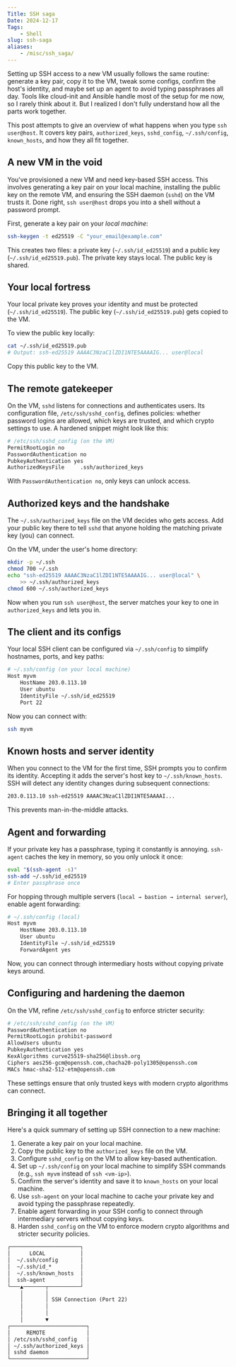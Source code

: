 ```yaml
---
Title: SSH saga
Date: 2024-12-17
Tags:
    - Shell
slug: ssh-saga
aliases:
    - /misc/ssh_saga/
---
```


Setting up SSH access to a new VM usually follows the same routine: generate a key pair,
copy it to the VM, tweak some configs, confirm the host's identity, and maybe set up an
agent to avoid typing passphrases all day. Tools like cloud-init and Ansible handle most of
the setup for me now, so I rarely think about it. But I realized I don't fully understand
how all the parts work together.

This post attempts to give an overview of what happens when you type `ssh user@host`. It
covers key pairs, `authorized_keys`, `sshd_config`, `~/.ssh/config`, `known_hosts`, and how
they all fit together.

## A new VM in the void

You've provisioned a new VM and need key-based SSH access. This involves generating a key
pair on your local machine, installing the public key on the remote VM, and ensuring the SSH
daemon (`sshd`) on the VM trusts it. Done right, `ssh user@host` drops you into a shell
without a password prompt.

First, generate a key pair on your _local machine_:

```bash
ssh-keygen -t ed25519 -C "your_email@example.com"
```

This creates two files: a private key (`~/.ssh/id_ed25519`) and a public key
(`~/.ssh/id_ed25519.pub`). The private key stays local. The public key is shared.

## Your local fortress

Your local private key proves your identity and must be protected (`~/.ssh/id_ed25519`). The
public key (`~/.ssh/id_ed25519.pub`) gets copied to the VM.

To view the public key locally:

```bash
cat ~/.ssh/id_ed25519.pub
# Output: ssh-ed25519 AAAAC3NzaC1lZDI1NTE5AAAAIG... user@local
```

Copy this public key to the VM.

## The remote gatekeeper

On the VM, `sshd` listens for connections and authenticates users. Its configuration file,
`/etc/ssh/sshd_config`, defines policies: whether password logins are allowed, which keys
are trusted, and which crypto settings to use. A hardened snippet might look like this:

```sh
# /etc/ssh/sshd_config (on the VM)
PermitRootLogin no
PasswordAuthentication no
PubkeyAuthentication yes
AuthorizedKeysFile     .ssh/authorized_keys
```

With `PasswordAuthentication no`, only keys can unlock access.

## Authorized keys and the handshake

The `~/.ssh/authorized_keys` file on the VM decides who gets access. Add your public key
there to tell `sshd` that anyone holding the matching private key (you) can connect.

On the VM, under the user's home directory:

```sh
mkdir -p ~/.ssh
chmod 700 ~/.ssh
echo "ssh-ed25519 AAAAC3NzaC1lZDI1NTE5AAAAIG... user@local" \
    >> ~/.ssh/authorized_keys
chmod 600 ~/.ssh/authorized_keys
```

Now when you run `ssh user@host`, the server matches your key to one in `authorized_keys`
and lets you in.

## The client and its configs

Your local SSH client can be configured via `~/.ssh/config` to simplify hostnames, ports,
and key paths:

```bash
# ~/.ssh/config (on your local machine)
Host myvm
    HostName 203.0.113.10
    User ubuntu
    IdentityFile ~/.ssh/id_ed25519
    Port 22
```

Now you can connect with:

```bash
ssh myvm
```

## Known hosts and server identity

When you connect to the VM for the first time, SSH prompts you to confirm its identity.
Accepting it adds the server's host key to `~/.ssh/known_hosts`. SSH will detect any
identity changes during subsequent connections:

```sh
203.0.113.10 ssh-ed25519 AAAAC3NzaC1lZDI1NTE5AAAAI...
```

This prevents man-in-the-middle attacks.

## Agent and forwarding

If your private key has a passphrase, typing it constantly is annoying. `ssh-agent` caches
the key in memory, so you only unlock it once:

```sh
eval "$(ssh-agent -s)"
ssh-add ~/.ssh/id_ed25519
# Enter passphrase once
```

For hopping through multiple servers (`local → bastion → internal server`), enable agent
forwarding:

```bash
# ~/.ssh/config (local)
Host myvm
    HostName 203.0.113.10
    User ubuntu
    IdentityFile ~/.ssh/id_ed25519
    ForwardAgent yes
```

Now, you can connect through intermediary hosts without copying private keys around.

## Configuring and hardening the daemon

On the VM, refine `/etc/ssh/sshd_config` to enforce stricter security:

```sh
# /etc/ssh/sshd_config (on the VM)
PasswordAuthentication no
PermitRootLogin prohibit-password
AllowUsers ubuntu
PubkeyAuthentication yes
KexAlgorithms curve25519-sha256@libssh.org
Ciphers aes256-gcm@openssh.com,chacha20-poly1305@openssh.com
MACs hmac-sha2-512-etm@openssh.com
```

These settings ensure that only trusted keys with modern crypto algorithms can connect.

## Bringing it all together

Here's a quick summary of setting up SSH connection to a new machine:

1. Generate a key pair on your local machine.
2. Copy the public key to the `authorized_keys` file on the VM.
3. Configure `sshd_config` on the VM to allow key-based authentication.
4. Set up `~/.ssh/config` on your local machine to simplify SSH commands (e.g., `ssh myvm`
   instead of `ssh <vm-ip>`).
5. Confirm the server's identity and save it to `known_hosts` on your local machine.
6. Use `ssh-agent` on your local machine to cache your private key and avoid typing the
   passphrase repeatedly.
7. Enable agent forwarding in your SSH config to connect through intermediary servers
   without copying keys.
8. Harden `sshd_config` on the VM to enforce modern crypto algorithms and stricter security
   policies.

```txt
┌──────────────────────┐
│      LOCAL           │
│  ~/.ssh/config       │
│  ~/.ssh/id_*         │
│  ~/.ssh/known_hosts  │
│  ssh-agent           │
└───▲───────┬──────────┘
    │       │
    │       │ SSH Connection (Port 22)
    │       │
    │       │
    │       ▼
┌────────────────────────┐
│     REMOTE             │
│ /etc/ssh/sshd_config   │
│ ~/.ssh/authorized_keys │
│ sshd daemon            │
└────────────────────────┘
```
